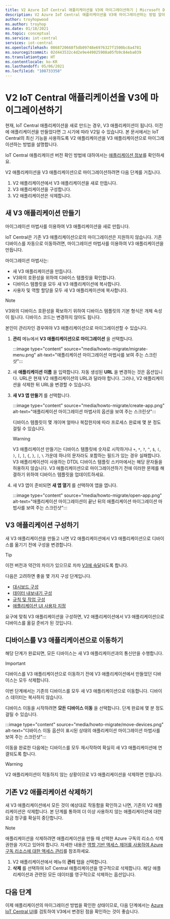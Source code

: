 ```yaml
---
title: V2 Azure IoT Central 애플리케이션을 V3에 마이그레이션하기 | Microsoft Docs
description: V2 Azure IoT Central 애플리케이션을 V3에 마이그레이션하는 방법 알아보기
author: troyhopwood
ms.author: troyhop
ms.date: 01/18/2021
ms.topic: conceptual
ms.service: iot-central
services: iot-central
ms.openlocfilehash: 0868720668f5db09748e6976327f1500bc8a4781
ms.sourcegitcommit: 02d443532c4d2e9e449025908a05fb9c84eba039
ms.translationtype: HT
ms.contentlocale: ko-KR
ms.lasthandoff: 05/06/2021
ms.locfileid: "108733358"
---
```

# <a name="migrate-your-v2-iot-central-application-to-v3"></a>V2 IoT Central 애플리케이션을 V3에 마이그레이션하기

현재, IoT Central 애플리케이션을 새로 만드는 경우, V3 애플리케이션이 됩니다. 이전에 애플리케이션을 만들었다면 그 시기에 따라 V2일 수 있습니다. 본 문서에서는 IoT Central의 최신 기능을 사용하도록 V2 애플리케이션을 V3 애플리케이션으로 마이그레이션하는 방법을 설명합니다.

IoT Central 애플리케이션 버전 확인 방법에 대하여서는 [애플리케이션 정보](howto-get-app-info.md)를 확인하세요.

V2 애플리케이션을 V3 애플리케이션으로 마이그레이션하려면 다음 단계를 거칩니다.

1. V2 애플리케이션에서 V3 애플리케이션을 새로 만듭니다.
1. V3 애플리케이션을 구성합니다.
1. V2 애플리케이션은 삭제합니다.

## <a name="create-a-new-v3-application"></a>새 V3 애플리케이션 만들기

마이그레이션 마법사를 이용하여 V3 애플리케이션을 새로 만듭니다.

IoT Central은 기존 V3 애플리케이션으로의 마이그레이션은 지원하지 않습니다. 기존 디바이스를 자동으로 이동하려면, 마이그레이션 마법사를 이용하여 V3 애플리케이션을 만듭니다.

마이그레이션 마법사는:

- 새 V3 애플리케이션을 만듭니다.
- V3와의 호환성을 위하여 디바이스 템플릿을 확인합니다.
- 디바이스 템플릿을 모두 새 V3 애플리케이션에 복사합니다.
- 사용자 및 역할 할당을 모두 새 V3 애플리케이션에 복사합니다.

> [!NOTE]
> V3와의 디바이스 호환성을 확보하기 위하여 디바이스 템플릿의 기본 형식은 개체 속성이 됩니다. 디바이스 코드는 변경하지 않아도 됩니다.

본인이 관리자인 경우여야 V3 애플리케이션으로 마이그레이션할 수 있습니다.

1. **관리** 메뉴에서 **V3 애플리케이션으로 마이그레이션** 을 선택합니다.

    :::image type="content" source="media/howto-migrate/migrate-menu.png" alt-text="애플리케이션 마이그레이션 마법사를 보여 주는 스크린샷":::

1. 새 **애플리케이션 이름** 을 입력합니다. 자동 생성된 **URL** 을 변경하는 것은 옵션입니다. URL은 현재 V2 애플리케이션의 URL과 달라야 합니다. 그러나, V2 애플리케이션을 삭제한 뒤 URL을 변경할 수 있습니다.

1. **새 V3 앱 만들기** 를 선택합니다.

    :::image type="content" source="media/howto-migrate/create-app.png" alt-text="애플리케이션 마이그레이션 마법사의 옵션을 보여 주는 스크린샷":::

    디바이스 템플릿이 몇 개이며 얼마나 복잡한지에 따라 프로세스 완료에 몇 분 정도 걸릴 수 있습니다.

    > [!Warning]
    > V3 애플리케이션 만들기는 디바이스 템플릿에 숫자로 시작하거나 `+`, `*`, `?`, `^`, `$`, `(`, `)`, `[`, `]`, `{`, `}`, `|`, `\` 가운데 하나의 문자라도 포함하는 필드가 있는 경우 실패합니다. V3 애플리케이션이 사용하는 DTDL 디바이스 템플릿 스키마에서는 해당 문자들을 허용하지 않습니다. V3 애플리케이션으로 마이그레이션하기 전에 이러한 문제를 해결하기 위하여 디바이스 템플릿을 업데이트하세요.

1. 새 V3 앱이 준비되면 **새 앱 열기** 를 선택하여 앱을 엽니다.

    :::image type="content" source="media/howto-migrate/open-app.png" alt-text="애플리케이션 마이그레이션이 끝난 뒤의 애플리케이션 마이그레이션 마법사를 보여 주는 스크린샷":::

## <a name="configure-the-v3-application"></a>V3 애플리케이션 구성하기

새 V3 애플리케이션을 만들고 나면 V2 애플리케이션에서 V3 애플리케이션으로 디바이스를 옮기기 전에 구성을 변경합니다.

> [!TIP]
> 이전 버전과 약간의 차이가 있으므로 차차 [V3에 숙달](overview-iot-central-tour.md#navigate-your-application)되도록 합니다.

다음은 고려하면 좋을 몇 가지 구성 단계입니다.

- [대시보드 구성](howto-add-tiles-to-your-dashboard.md)
- [데이터 내보내기 구성](howto-export-data.md)
- [규칙 및 작업 구성](quick-configure-rules.md)
- [애플리케이션 UI 사용자 지정](howto-customize-ui.md)

요구에 맞춰 V3 애플리케이션을 구성하면, V2 애플리케이션에서 V3 애플리케이션으로 디바이스를 옮길 준비가 된 것입니다.

## <a name="move-your-devices-to-the-v3-application"></a>디바이스를 V3 애플리케이션으로 이동하기

해당 단계가 완료되면, 모든 디바이스는 새 V3 애플리케이션과의 통신만을 수행합니다.

> [!IMPORTANT]
> 디바이스를 V3 애플리케이션으로 이동하기 전에 V3 애플리케이션에서 만들었던 디바이스는 모두 삭제합니다.

이번 단계에서는 기존의 디바이스를 모두 새 V3 애플리케이션으로 이동합니다. 디바이스 데이터는 복사하지 않습니다.

디바이스 이동을 시작하려면 **모든 디바이스 이동** 을 선택합니다. 단계 완료에 몇 분 정도 걸릴 수 있습니다.

:::image type="content" source="media/howto-migrate/move-devices.png" alt-text="디바이스 이동 옵션이 표시된 상태의 애플리케이션 마이그레이션 마법사를 보여 주는 스크린샷":::

이동을 완료한 다음에는 디바이스를 모두 재시작하여 확실히 새 V3 애플리케이션에 연결되도록 합니다.

> [!WARNING]
> V2 애플리케이션이 작동하지 않는 상황이므로 V3 애플리케이션을 삭제하면 안됩니다.

## <a name="delete-your-old-v2-application"></a>기존 V2 애플리케이션 삭제하기

새 V3 애플리케이션에서 모든 것이 예상대로 작동함을 확인하고 나면, 기존의 V2 애플리케이션은 삭제합니다. 본 단계를 통하여 더 이상 사용하지 않는 애플리케이션에 대한 요금 청구를 확실히 중단합니다.

> [!Note]
> 애플리케이션을 삭제하려면 애플리케이션을 만들 때 선택한 Azure 구독의 리소스 삭제 권한을 가지고 있어야 합니다. 자세한 내용은 [역할 기반 액세스 제어를 사용하여 Azure 구독 리소스에 대한 액세스 관리](../../role-based-access-control/role-assignments-portal.md)를 참조하세요.

1. V2 애플리케이션에서 메뉴의 **관리** 탭을 선택합니다.
2. **삭제** 를 선택하여 IoT Central 애플리케이션을 영구적으로 삭제합니다. 해당 애플리케이션과 관련된 모든 데이터를 영구적으로 삭제하는 옵션입니다.

## <a name="next-steps"></a>다음 단계

이제 애플리케이션의 마이그레이션 방법을 확인한 상태이므로, 다음 단계에서는 [Azure IoT Central UI](overview-iot-central-tour.md)를 검토하여 V3에서 변경된 점을 확인하는 것이 좋습니다.